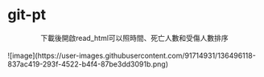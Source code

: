 # git-pt
<div align="center">
下載後開啟read_html可以照時間、死亡人數和受傷人數排序
</div>
<br/>
![image](https://user-images.githubusercontent.com/91714931/136496118-837ac419-293f-4522-b4f4-87be3dd3091b.png)
